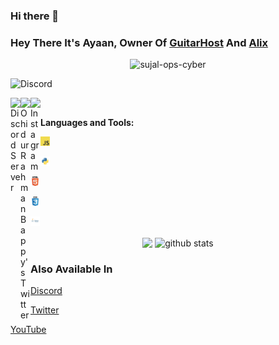 ### Hi there 👋

<!--
**Ayaan-GuitarHost/Ayaan-GuitarHost** is a ✨ _special_ ✨ repository because its `README.md` (this file) appears on your GitHub profile.

Here are some ideas to get you started:

- 🔭 I’m currently working on ...
- 🌱 I’m currently learning ...
- 👯 I’m looking to collaborate on ...
- 🤔 I’m looking for help with ...
- 💬 Ask me about ...
- 📫 How to reach me: ...
- 😄 Pronouns: ...
- ⚡ Fun fact: ...
-->
### Hey There It's Ayaan, Owner Of [GuitarHost](https://guitarhost.tech) And [Alix](https://alixbot.xyz)

<p align="center"> <img src="https://komarev.com/ghpvc/?username=Ayaan-GuitarHost" alt="sujal-ops-cyber" /> </p>

![Discord](https://cdn.discordapp.com/attachments/848155536809000970/849733878377218067/3401961.png)

<a href="https://discord.gg/9VNQSYkJZj">

  <img align="left" alt="Discord Server" width="16px" src="https://cdn.jsdelivr.net/npm/simple-icons@v3/icons/discord.svg" />

</a>

<a href="https://twitter.com/GuitarHost">

  <img align="left" alt="Ohidur Rahman Bappy's Twitter" width="16px" src="https://cdn.jsdelivr.net/npm/simple-icons@v3/icons/twitter.svg" />

</a>

<a href="https://instagram.com/ayaan_atri108/">

  <img align="left" alt="Instagram" width="16px" src="https://cdn.jsdelivr.net/npm/simple-icons@v3/icons/instagram.svg" />

</a>

<br />

**Languages and Tools:** &nbsp;

 <code><img height="15" src="https://raw.githubusercontent.com/github/explore/80688e429a7d4ef2fca1e82350fe8e3517d3494d/topics/javascript/javascript.png"></code>

<code><img height="15" src="https://raw.githubusercontent.com/github/explore/80688e429a7d4ef2fca1e82350fe8e3517d3494d/topics/python/python.png"></code>

<code><img height="15" src="https://raw.githubusercontent.com/github/explore/80688e429a7d4ef2fca1e82350fe8e3517d3494d/topics/html/html.png"></code>

<code><img height="15" src="https://raw.githubusercontent.com/github/explore/80688e429a7d4ef2fca1e82350fe8e3517d3494d/topics/css/css.png"></code>

<code><img height="15" src="https://raw.githubusercontent.com/github/explore/80688e429a7d4ef2fca1e82350fe8e3517d3494d/topics/java/java.png"></code>

 

<p align="center">

  <img align="center" src="https://github-readme-stats.vercel.app/api/top-langs/?username=Ayaan-GuitarHost&theme=radical&hide_langs_below=1&layout=compact" />

  <img align="center" src="https://github-readme-stats.vercel.app/api?username=Ayaan-GuitarHost&show_icons=true&theme=radical&line_height=21" alt="github stats"/>

 

 

  

### Also Available In

[Discord](https://discord.gg/9VNQSYkJZj)<br>

[Twitter](https://twitter.com/GuitarHost)<br>

[YouTube](https://youtube.com/channel/UCWq2JVhPGIQJOKr35rSVhiw)

